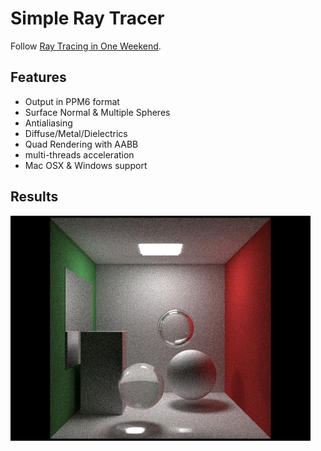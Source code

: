 # Simple Ray Tracer

Follow [Ray Tracing in One Weekend](raytracing.github.io/books/RayTracingInOneWeekend.html).

## Features

* Output in PPM6 format
* Surface Normal & Multiple Spheres
* Antialiasing
* Diffuse/Metal/Dielectrics
* Quad Rendering with AABB
* multi-threads acceleration
* Mac OSX & Windows support

## Results

<img src=".\outputs\final_result.png" alt="output1" style="zoom:50%;" />


